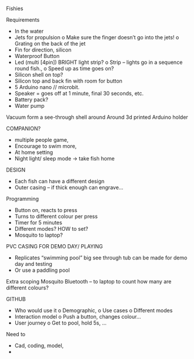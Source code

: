 Fishies

Requirements
-	In the water
-	Jets for propulsion
  o	Make sure the finger doesn’t go into the jets!
  o	Grating on the back of the jet
-	Fin for direction, silicon
-	Waterproof Button
-	Led (multi [4pin]) BRIGHT light strip?
  o	Strip – lights go in a sequence round fish.,
  o	Speed up as time goes on?
-	Silicon shell on top?
-	Silicon top and back fin with room for button
-	5 Arduino nano // microbit.
-	Speaker = goes off at 1 minute, final 30 seconds, etc. 
-	Battery pack?
-	Water pump

Vacuum form a see-through shell around 
Around 3d printed Arduino holder

COMPANION?
- multiple people game,
-	Encourage to swim more,
-	At home setting
-	Night light/ sleep mode -> take fish home

DESIGN
-	Each fish can have a different design
-	Outer casing – if thick enough can engrave…

Programming
-	Button on, reacts to press
-	Turns to different colour per press
-	Timer for 5 minutes
-	Different modes? HOW to set?
-	Mosquito to laptop?

PVC CASING FOR DEMO DAY/ PLAYING
-	Replicates “swimming pool” big see through tub can be made for demo day and testing
-	Or use a paddling pool

Extra scoping
Mosquito Bluetooth – to laptop to count how many are different colours?



GITHUB
-	Who would use it
  o	Demographic,
  o	Use cases
  o	Different modes
-	Interaction model
  o	Push a button, changes colour…
-	User journey
  o	Get to pool, hold 5s, …

Need to
-	Cad, coding, model, 
-	

